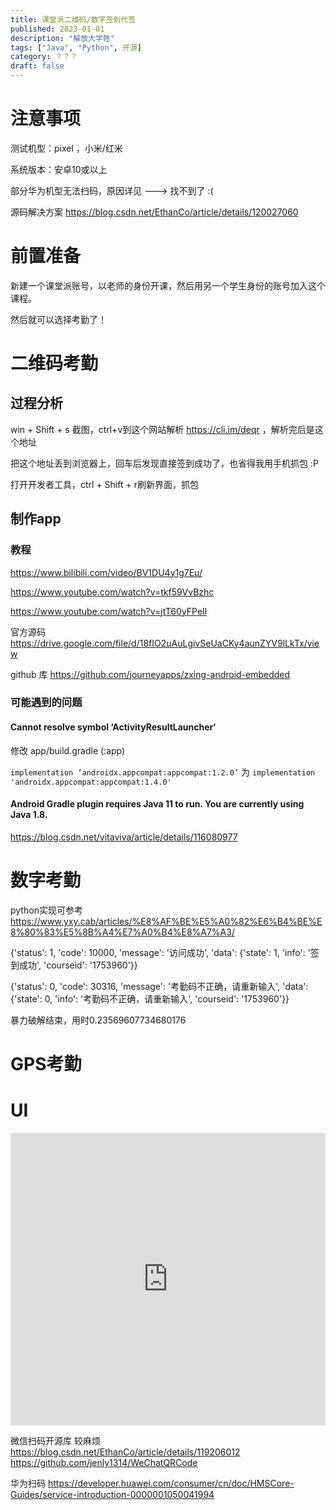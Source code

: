 ```yaml
---
title: 课堂派二维码/数字签到代签
published: 2023-01-01
description: "解放大学牲"
tags: ["Java", "Python", 开源]
category: ？？？
draft: false
---
```



# 注意事项

测试机型：pixel ，小米/红米 

系统版本：安卓10或以上

部分华为机型无法扫码，原因详见 ---> 找不到了 :(

源码解决方案 https://blog.csdn.net/EthanCo/article/details/120027060



# 前置准备

新建一个课堂派账号，以老师的身份开课，然后用另一个学生身份的账号加入这个课程。

然后就可以选择考勤了！

# 二维码考勤

## 过程分析

win + Shift + s 截图，ctrl+v到这个网站解析 https://cli.im/deqr ，解析完后是这个地址 

把这个地址丢到浏览器上，回车后发现直接签到成功了，也省得我用手机抓包 :P

打开开发者工具，ctrl + Shift + r刷新界面，抓包





## 制作app

### 教程

https://www.bilibili.com/video/BV1DU4y1g7Eu/

https://www.youtube.com/watch?v=tkf59VvBzhc

https://www.youtube.com/watch?v=jtT60yFPelI

官方源码 https://drive.google.com/file/d/18fIO2uAuLgivSeUaCKy4aunZYV9lLkTx/view

github 库 https://github.com/journeyapps/zxing-android-embedded

### 可能遇到的问题

#### Cannot resolve symbol ‘ActivityResultLauncher‘ 

修改 app/build.gradle (:app)

`implementation ‘androidx.appcompat:appcompat:1.2.0’`
为
`implementation 'androidx.appcompat:appcompat:1.4.0'`



#### Android Gradle plugin requires Java 11 to run. You are currently using Java 1.8.

https://blog.csdn.net/vitaviva/article/details/116080977



# 数字考勤

python实现可参考 https://www.yxy.cab/articles/%E8%AF%BE%E5%A0%82%E6%B4%BE%E8%80%83%E5%8B%A4%E7%A0%B4%E8%A7%A3/

{'status': 1, 'code': 10000, 'message': '访问成功', 'data': {'state': 1, 'info': '签到成功', 'courseid': '1753960'}}

{'status': 0, 'code': 30316, 'message': '考勤码不正确，请重新输入', 'data': {'state': 0, 'info': '考勤码不正确，请重新输入', 'courseid': '1753960'}}

暴力破解结束，用时0.23569607734680176



# GPS考勤





# UI

<iframe width="100%" height="468" src="https://www.youtube.com/embed/EBhmRaa8nhE?si=N1WTorLKL0uwLsU_" title="YouTube video player" frameborder="0" allow="accelerometer; autoplay; clipboard-write; encrypted-media; gyroscope; picture-in-picture; web-share" allowfullscreen></iframe>

微信扫码开源库 较麻烦 https://blog.csdn.net/EthanCo/article/details/119206012      https://github.com/jenly1314/WeChatQRCode

华为扫码 https://developer.huawei.com/consumer/cn/doc/HMSCore-Guides/service-introduction-0000001050041994


